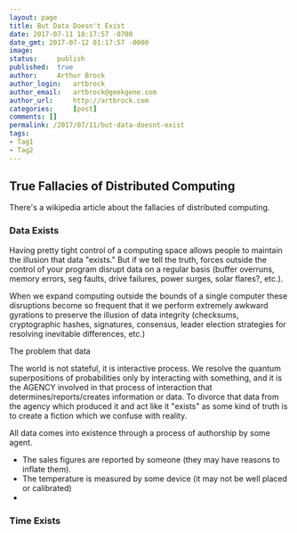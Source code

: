 ```yaml
---
layout: page
title: But Data Doesn't Exist
date: 2017-07-11 18:17:57 -0700
date_gmt: 2017-07-12 01:17:57 -0000
image: 		
status: 	publish
published: 	true
author: 	Arthur Brock
author_login: 	artbrock
author_email: 	artbrock@geekgene.com
author_url: 	http://artbrock.com
categories: 	[post]
comments: []
permalink: /2017/07/11/but-data-doesnt-exist
tags:
- Tag1
- Tag2
---
```



## True Fallacies of Distributed Computing

There's a wikipedia article about the fallacies of distributed computing.

### Data Exists

Having pretty tight control of a computing space allows people to maintain the illusion that data "exists." But if we tell the truth, forces outside the control of your program disrupt data on a regular basis (buffer overruns, memory errors, seg faults, drive failures, power surges, solar flares?, etc.).

When we expand computing outside the bounds of a single computer these disruptions become so frequent that it we perform extremely awkward gyrations to preserve the illusion of data integrity (checksums, cryptographic hashes, signatures, consensus, leader election strategies for resolving inevitable differences, etc.)

The problem that data

The world is not stateful, it is interactive process. We resolve the quantum superpositions of probabilities only by interacting with something, and it is the AGENCY involved in that process of interaction that determines/reports/creates information or data. To divorce that data from the agency which produced it and act like it "exists" as some kind of truth is to create a fiction which we confuse with reality.

All data comes into existence through a process of authorship by some agent.
 - The sales figures are reported by someone (they may have reasons to inflate them).
 - The temperature is measured by some device (it may not be well placed or calibrated)
 -

### Time Exists

